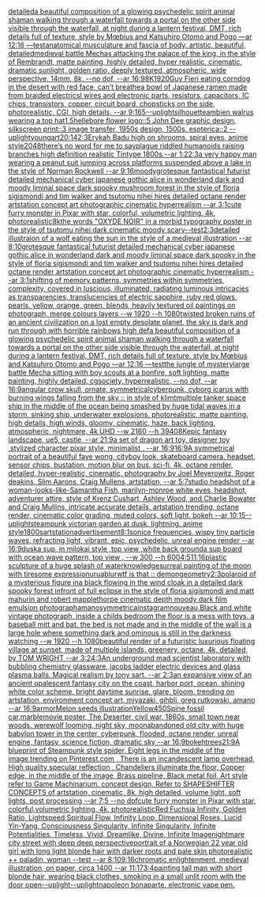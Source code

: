 [detailed](https://www.ebank.nz/aiartgenerator?category=detailed)[a beautiful composition of a glowing psychedelic spirit animal shaman walking through a waterfall towards a portal on the other side visible through the waterfall, at night during a lantern festival, DMT,  rich details full of texture, style by Mœbius and Katsuhiro Otomo and Pogo —ar 12:16 —test](https://www.ebank.nz/aiartgenerator?category=a%2520beautiful%2520composition%2520of%2520a%2520glowing%2520psychedelic%2520spirit%2520animal%2520shaman%2520walking%2520through%2520a%2520waterfall%2520towards%2520a%2520portal%2520on%2520the%2520other%2520side%2520visible%2520through%2520the%2520waterfall%2C%2520at%2520night%2520during%2520a%2520lantern%2520festival%2C%2520DMT%2C%2520%2520rich%2520details%2520full%2520of%2520texture%2C%2520style%2520by%2520M%C5%93bius%2520and%2520Katsuhiro%2520Otomo%2520and%2520Pogo%2520%E2%80%94ar%252012%3A16%2520%E2%80%94test)[anatomical musculature and fascia of body, artistic, beautiful, detailed](https://www.ebank.nz/aiartgenerator?category=anatomical%2520musculature%2520and%2520fascia%2520of%2520body%2C%2520artistic%2C%2520beautiful%2C%2520detailed)[medieval battle Mechas attacking the palace of the king, in the style of Rembrandt, matte painting, highly detailed, hyper realistic, cinematic, dramatic sunlight, golden ratio, deeply textured, atmospheric, wide perspective, 14mm, 8k, --no dof, --ar 16:9](https://www.ebank.nz/aiartgenerator?category=medieval%2520battle%2520Mechas%2520attacking%2520the%2520palace%2520of%2520the%2520king%2C%2520in%2520the%2520style%2520of%2520Rembrandt%2C%2520matte%2520painting%2C%2520highly%2520detailed%2C%2520hyper%2520realistic%2C%2520cinematic%2C%2520dramatic%2520sunlight%2C%2520golden%2520ratio%2C%2520deeply%2520textured%2C%2520atmospheric%2C%2520wide%2520perspective%2C%252014mm%2C%25208k%2C%2520--no%2520dof%2C%2520--ar%252016%3A9)[8K](https://www.ebank.nz/aiartgenerator?category=8K)[1920](https://www.ebank.nz/aiartgenerator?category=1920)[Guy Fieri eating corndog in the desert with red face, can’t breathe](https://www.ebank.nz/aiartgenerator?category=Guy%2520Fieri%2520eating%2520corndog%2520in%2520the%2520desert%2520with%2520red%2520face%2C%2520can%E2%80%99t%2520breathe)[a bowl of Japanese ramen made from braided electricsl wires and electronic parts, resistors, capacitors, IC chips, transistors, copper, circuit board, chopsticks on the side,  photorealistic, CGI, high details, --ar 9:16](https://www.ebank.nz/aiartgenerator?category=a%2520bowl%2520of%2520Japanese%2520ramen%2520made%2520from%2520braided%2520electricsl%2520wires%2520and%2520electronic%2520parts%2C%2520resistors%2C%2520capacitors%2C%2520IC%2520chips%2C%2520transistors%2C%2520copper%2C%2520circuit%2520board%2C%2520chopsticks%2520on%2520the%2520side%2C%2520%2520photorealistic%2C%2520CGI%2C%2520high%2520details%2C%2520--ar%25209%3A16)[5](https://www.ebank.nz/aiartgenerator?category=5)[--uplight](https://www.ebank.nz/aiartgenerator?category=--uplight)[silhouette](https://www.ebank.nz/aiartgenerator?category=silhouette)[ambien walrus wearing a top hat](https://www.ebank.nz/aiartgenerator?category=ambien%2520walrus%2520wearing%2520a%2520top%2520hat)[1.5](https://www.ebank.nz/aiartgenerator?category=1.5)[hellebore flower logo::5 John Dee graphic design, silkscreen print::3 image transfer, 1950s design, 1500s, esoterica::2 --uplight](https://www.ebank.nz/aiartgenerator?category=hellebore%2520flower%2520logo%3A%3A5%2520John%2520Dee%2520graphic%2520design%2C%2520silkscreen%2520print%3A%3A3%2520image%2520transfer%2C%25201950s%2520design%2C%25201500s%2C%2520esoterica%3A%3A2%2520--uplight)[young](https://www.ebank.nz/aiartgenerator?category=young)[art](https://www.ebank.nz/aiartgenerator?category=art)[20:14](https://www.ebank.nz/aiartgenerator?category=20%3A14)[2:3](https://www.ebank.nz/aiartgenerator?category=2%3A3)[Erykah Badu high on shrooms, spiral eyes, anime style](https://www.ebank.nz/aiartgenerator?category=Erykah%2520Badu%2520high%2520on%2520shrooms%2C%2520spiral%2520eyes%2C%2520anime%2520style)[2048](https://www.ebank.nz/aiartgenerator?category=2048)[there’s no word for me to say](https://www.ebank.nz/aiartgenerator?category=there%E2%80%99s%2520no%2520word%2520for%2520me%2520to%2520say)[plague riddled humanoids raising branches high definition realistic Tintype 1800s --ar 1:2](https://www.ebank.nz/aiartgenerator?category=plague%2520riddled%2520humanoids%2520raising%2520branches%2520high%2520definition%2520realistic%2520Tintype%25201800s%2520--ar%25201%3A2)[2:3](https://www.ebank.nz/aiartgenerator?category=2%3A3)[a very happy man wearing a peanut suit jumping across platforms suspended above a lake in the style of Norman Rockwell --ar 9:16](https://www.ebank.nz/aiartgenerator?category=a%2520very%2520happy%2520man%2520wearing%2520a%2520peanut%2520suit%2520jumping%2520across%2520platforms%2520suspended%2520above%2520a%2520lake%2520in%2520the%2520style%2520of%2520Norman%2520Rockwell%2520--ar%25209%3A16)[moody](https://www.ebank.nz/aiartgenerator?category=moody)[grotesque fantastical futurist detailed mechanical cyber japanese gothic alice in wonderland dark and moody liminal space dark spooky mushroom forest in the style of floria sigismondi and tim walker and tsutomu nihei hires detailed octane render artstation concept art photographic cinematic hyperrealism --ar 3:1](https://www.ebank.nz/aiartgenerator?category=grotesque%2520fantastical%2520futurist%2520detailed%2520mechanical%2520cyber%2520japanese%2520gothic%2520alice%2520in%2520wonderland%2520dark%2520and%2520moody%2520liminal%2520space%2520dark%2520spooky%2520mushroom%2520forest%2520in%2520the%2520style%2520of%2520floria%2520sigismondi%2520and%2520tim%2520walker%2520and%2520tsutomu%2520nihei%2520hires%2520detailed%2520octane%2520render%2520artstation%2520concept%2520art%2520photographic%2520cinematic%2520hyperrealism%2520--ar%25203%3A1)[cute furry monster in Pixar with star, colorful, volumetric lighting, 4k, photorealistic](https://www.ebank.nz/aiartgenerator?category=cute%2520furry%2520monster%2520in%2520Pixar%2520with%2520star%2C%2520colorful%2C%2520volumetric%2520lighting%2C%25204k%2C%2520photorealistic)[8k](https://www.ebank.nz/aiartgenerator?category=8k)[the words "OXYDE NOIR" in a morbid typography poster in the style of tsutomu nihei dark cinematic moody scary](https://www.ebank.nz/aiartgenerator?category=the%2520words%2520%22OXYDE%2520NOIR%22%2520in%2520a%2520morbid%2520typography%2520poster%2520in%2520the%2520style%2520of%2520tsutomu%2520nihei%2520dark%2520cinematic%2520moody%2520scary)[--test](https://www.ebank.nz/aiartgenerator?category=--test)[2:3](https://www.ebank.nz/aiartgenerator?category=2%3A3)[detailed illustraion of a wolf eating the sun in the style of a medieval illustration --ar 8:10](https://www.ebank.nz/aiartgenerator?category=detailed%2520illustraion%2520of%2520a%2520wolf%2520eating%2520the%2520sun%2520in%2520the%2520style%2520of%2520a%2520medieval%2520illustration%2520--ar%25208%3A10)[grotesque fantastical futurist detailed mechanical cyber japanese gothic alice in wonderland dark and moody liminal space dark spooky in the style of floria sigismondi and tim walker and tsutomu nihei hires detailed octane render artstation concept art photographic cinematic hyperrealism --ar 3:1](https://www.ebank.nz/aiartgenerator?category=grotesque%2520fantastical%2520futurist%2520detailed%2520mechanical%2520cyber%2520japanese%2520gothic%2520alice%2520in%2520wonderland%2520dark%2520and%2520moody%2520liminal%2520space%2520dark%2520spooky%2520in%2520the%2520style%2520of%2520floria%2520sigismondi%2520and%2520tim%2520walker%2520and%2520tsutomu%2520nihei%2520hires%2520detailed%2520octane%2520render%2520artstation%2520concept%2520art%2520photographic%2520cinematic%2520hyperrealism%2520--ar%25203%3A1)[shifting of memory patterns, symmetries within symmetries, complexity, covered in luscious, illuminated, radiating luminous intricacies as transparencies, translucencies of electric sapphire, ruby red glows, pearls, yellow, orange, green, blends, heavily textured oil paintings on photograph,  merge colours layers --w 1920 --h 1080](https://www.ebank.nz/aiartgenerator?category=shifting%2520of%2520memory%2520patterns%2C%2520symmetries%2520within%2520symmetries%2C%2520complexity%2C%2520covered%2520in%2520luscious%2C%2520illuminated%2C%2520radiating%2520luminous%2520intricacies%2520as%2520transparencies%2C%2520translucencies%2520of%2520electric%2520sapphire%2C%2520ruby%2520red%2520glows%2C%2520pearls%2C%2520yellow%2C%2520orange%2C%2520green%2C%2520blends%2C%2520heavily%2520textured%2520oil%2520paintings%2520on%2520photograph%2C%2520%2520merge%2520colours%2520layers%2520--w%25201920%2520--h%25201080)[twisted broken ruins of an ancient civilization on a lost empty desolate planet, the sky is dark and run through with horrible rainbows high def](https://www.ebank.nz/aiartgenerator?category=twisted%2520broken%2520ruins%2520of%2520an%2520ancient%2520civilization%2520on%2520a%2520lost%2520empty%2520desolate%2520planet%2C%2520the%2520sky%2520is%2520dark%2520and%2520run%2520through%2520with%2520horrible%2520rainbows%2520high%2520def)[a beautiful composition of a glowing psychedelic spirit animal shaman walking through a waterfall towards a portal on the other side visible through the waterfall, at night during a lantern festival, DMT,  rich details full of texture, style by Mœbius and Katsuhiro Otomo and Pogo —ar 12:16 —test](https://www.ebank.nz/aiartgenerator?category=a%2520beautiful%2520composition%2520of%2520a%2520glowing%2520psychedelic%2520spirit%2520animal%2520shaman%2520walking%2520through%2520a%2520waterfall%2520towards%2520a%2520portal%2520on%2520the%2520other%2520side%2520visible%2520through%2520the%2520waterfall%2C%2520at%2520night%2520during%2520a%2520lantern%2520festival%2C%2520DMT%2C%2520%2520rich%2520details%2520full%2520of%2520texture%2C%2520style%2520by%2520M%C5%93bius%2520and%2520Katsuhiro%2520Otomo%2520and%2520Pogo%2520%E2%80%94ar%252012%3A16%2520%E2%80%94test)[the jungle of mystery](https://www.ebank.nz/aiartgenerator?category=the%2520jungle%2520of%2520mystery)[large battle Mecha sitting with boy scouts at a bonfire, soft lighting, matte painting, highly detailed, cgsociety, hyperrealistic, --no dof, --ar 16:9](https://www.ebank.nz/aiartgenerator?category=large%2520battle%2520Mecha%2520sitting%2520with%2520boy%2520scouts%2520at%2520a%2520bonfire%2C%2520soft%2520lighting%2C%2520matte%2520painting%2C%2520highly%2520detailed%2C%2520cgsociety%2C%2520hyperrealistic%2C%2520--no%2520dof%2C%2520--ar%252016%3A9)[angular crow skull, ornate, symmetrical](https://www.ebank.nz/aiartgenerator?category=angular%2520crow%2520skull%2C%2520ornate%2C%2520symmetrical)[cyberpunk, cyborg icarus with burning wings falling from the sky :: in style of klimt](https://www.ebank.nz/aiartgenerator?category=cyberpunk%2C%2520cyborg%2520icarus%2520with%2520burning%2520wings%2520falling%2520from%2520the%2520sky%2520%3A%3A%2520in%2520style%2520of%2520klimt)[multiple tanker space ship in the middle of the ocean being smashed by huge tidal waves in a storm, sinking ship, underwater explosions, photorealistic, matte painting, high details, high winds, gloomy, cinematic, haze, back lighting, atmospheric, nightmare, 4k UHD --w 2160 --h 3940](https://www.ebank.nz/aiartgenerator?category=multiple%2520tanker%2520space%2520ship%2520in%2520the%2520middle%2520of%2520the%2520ocean%2520being%2520smashed%2520by%2520huge%2520tidal%2520waves%2520in%2520a%2520storm%2C%2520sinking%2520ship%2C%2520underwater%2520explosions%2C%2520photorealistic%2C%2520matte%2520painting%2C%2520high%2520details%2C%2520high%2520winds%2C%2520gloomy%2C%2520cinematic%2C%2520haze%2C%2520back%2520lighting%2C%2520atmospheric%2C%2520nightmare%2C%25204k%2520UHD%2520--w%25202160%2520--h%25203940)[8K](https://www.ebank.nz/aiartgenerator?category=8K)[epic fantasy landscape, ue5, castle, --ar 21:9](https://www.ebank.nz/aiartgenerator?category=epic%2520fantasy%2520landscape%2C%2520ue5%2C%2520castle%2C%2520--ar%252021%3A9)[a set of dragon art toy, designer toy ,stylized character,pixar style, minimalist , --ar 16:9](https://www.ebank.nz/aiartgenerator?category=a%2520set%2520of%2520dragon%2520art%2520toy%2C%2520designer%2520toy%2520%2Cstylized%2520character%2Cpixar%2520style%2C%2520minimalist%2520%2C%2520--ar%252016%3A9)[16:9](https://www.ebank.nz/aiartgenerator?category=16%3A9)[A symmetrical portrait of a beautiful faye wong, cityboy look, skateboard camera, headset, sensor chips, bustation, motion blur on bus, sci-fi, 4k, octane render, detailed, hyper-realistic, cinematic, photography by Joel Meyerowitz, Roger deakins, Slim Aarons, Craig Mullens, artstation, --ar 5:7](https://www.ebank.nz/aiartgenerator?category=A%2520symmetrical%2520portrait%2520of%2520a%2520beautiful%2520faye%2520wong%2C%2520cityboy%2520look%2C%2520skateboard%2520camera%2C%2520headset%2C%2520sensor%2520chips%2C%2520bustation%2C%2520motion%2520blur%2520on%2520bus%2C%2520sci-fi%2C%25204k%2C%2520octane%2520render%2C%2520detailed%2C%2520hyper-realistic%2C%2520cinematic%2C%2520photography%2520by%2520Joel%2520Meyerowitz%2C%2520Roger%2520deakins%2C%2520Slim%2520Aarons%2C%2520Craig%2520Mullens%2C%2520artstation%2C%2520--ar%25205%3A7)[](https://www.ebank.nz/aiartgenerator?category=)[studio headshot of a woman-looks-like-Samantha Fish, marilyn-monroe white eyes, headshot, adventurer attire, style of Krenz Cushart, Ashley Wood, and Charlie Bowater and Craig Mullins, intricate accurate details, artstation trending, octane render, cinematic color grading, muted colors, soft light, bokeh --ar 10:15](https://www.ebank.nz/aiartgenerator?category=studio%2520headshot%2520of%2520a%2520woman-looks-like-Samantha%2520Fish%2C%2520marilyn-monroe%2520white%2520eyes%2C%2520headshot%2C%2520adventurer%2520attire%2C%2520style%2520of%2520Krenz%2520Cushart%2C%2520Ashley%2520Wood%2C%2520and%2520Charlie%2520Bowater%2520and%2520Craig%2520Mullins%2C%2520intricate%2520accurate%2520details%2C%2520artstation%2520trending%2C%2520octane%2520render%2C%2520cinematic%2520color%2520grading%2C%2520muted%2520colors%2C%2520soft%2520light%2C%2520bokeh%2520--ar%252010%3A15)[--uplight](https://www.ebank.nz/aiartgenerator?category=--uplight)[steampunk victorian garden at dusk. lightning. anime style](https://www.ebank.nz/aiartgenerator?category=steampunk%2520victorian%2520garden%2520at%2520dusk.%2520lightning.%2520anime%2520style)[1800s](https://www.ebank.nz/aiartgenerator?category=1800s)[artstation](https://www.ebank.nz/aiartgenerator?category=artstation)[advertisement](https://www.ebank.nz/aiartgenerator?category=advertisement)[8:1](https://www.ebank.nz/aiartgenerator?category=8%3A1)[sonice frequencies, wispy tiny particle waves, refracting light, vibrant, epic, psychedelic, unreal engine render --ar 16:9](https://www.ebank.nz/aiartgenerator?category=sonice%2520frequencies%2C%2520wispy%2520tiny%2520particle%2520waves%2C%2520refracting%2520light%2C%2520vibrant%2C%2520epic%2C%2520psychedelic%2C%2520unreal%2520engine%2520render%2520--ar%252016%3A9)[dusk](https://www.ebank.nz/aiartgenerator?category=dusk)[a sup, in milokai style ,top view ,white back ground](https://www.ebank.nz/aiartgenerator?category=a%2520sup%2C%2520in%2520milokai%2520style%2520%2Ctop%2520view%2520%2Cwhite%2520back%2520ground)[a sup board with ocean wave pattern, top view , --w 300 --h 600](https://www.ebank.nz/aiartgenerator?category=a%2520sup%2520board%2520with%2520ocean%2520wave%2520pattern%2C%2520top%2520view%2520%2C%2520--w%2520300%2520--h%2520600)[4:5](https://www.ebank.nz/aiartgenerator?category=4%3A5)[11:16](https://www.ebank.nz/aiartgenerator?category=11%3A16)[plastic sculpture of a huge splash of water](https://www.ebank.nz/aiartgenerator?category=plastic%2520sculpture%2520of%2520a%2520huge%2520splash%2520of%2520water)[knowledge](https://www.ebank.nz/aiartgenerator?category=knowledge)[surreal painting of the moon with tiresome expression](https://www.ebank.nz/aiartgenerator?category=surreal%2520painting%2520of%2520the%2520moon%2520with%2520tiresome%2520expression)[urua](https://www.ebank.nz/aiartgenerator?category=urua)[blur](https://www.ebank.nz/aiartgenerator?category=blur)[wtf is that :: demon](https://www.ebank.nz/aiartgenerator?category=wtf%2520is%2520that%2520%3A%3A%2520demon)[geometry](https://www.ebank.nz/aiartgenerator?category=geometry)[2:3](https://www.ebank.nz/aiartgenerator?category=2%3A3)[polaroid of a mysterious figure ina black flowing in the wind cloak in a detailed dark spooky forest infront of full eclipse in the style of floria sigismondi and matt mahurin and robert mapplethorpe cinematic depth moody dark film emulsion photograph](https://www.ebank.nz/aiartgenerator?category=polaroid%2520of%2520a%2520mysterious%2520figure%2520ina%2520black%2520flowing%2520in%2520the%2520wind%2520cloak%2520in%2520a%2520detailed%2520dark%2520spooky%2520forest%2520infront%2520of%2520full%2520eclipse%2520in%2520the%2520style%2520of%2520floria%2520sigismondi%2520and%2520matt%2520mahurin%2520and%2520robert%2520mapplethorpe%2520cinematic%2520depth%2520moody%2520dark%2520film%2520emulsion%2520photograph)[amano](https://www.ebank.nz/aiartgenerator?category=amano)[symmetrica](https://www.ebank.nz/aiartgenerator?category=symmetrica)[instagram](https://www.ebank.nz/aiartgenerator?category=instagram)[nouveau,](https://www.ebank.nz/aiartgenerator?category=nouveau%2C)[Black and white vintage photograph, inside a childs bedroom the floor is a mess with toys, a baseball mitt and bat. the bed is not made and in the middle of the wall is a large hole where something dark and ominous is still in the darkness watching  --w 1920 --h 1080](https://www.ebank.nz/aiartgenerator?category=Black%2520and%2520white%2520vintage%2520photograph%2C%2520inside%2520a%2520childs%2520bedroom%2520the%2520floor%2520is%2520a%2520mess%2520with%2520toys%2C%2520a%2520baseball%2520mitt%2520and%2520bat.%2520the%2520bed%2520is%2520not%2520made%2520and%2520in%2520the%2520middle%2520of%2520the%2520wall%2520is%2520a%2520large%2520hole%2520where%2520something%2520dark%2520and%2520ominous%2520is%2520still%2520in%2520the%2520darkness%2520watching%2520%2520--w%25201920%2520--h%25201080)[beautiful render of a futuristic luxurious floating village at sunset, made of multiple islands, greenery, octane, 4k, detailed, by TOM WRIGHT --ar 3:2](https://www.ebank.nz/aiartgenerator?category=beautiful%2520render%2520of%2520a%2520futuristic%2520luxurious%2520floating%2520village%2520at%2520sunset%2C%2520made%2520of%2520multiple%2520islands%2C%2520greenery%2C%2520octane%2C%25204k%2C%2520detailed%2C%2520by%2520TOM%2520WRIGHT%2520--ar%25203%3A2)[4:3](https://www.ebank.nz/aiartgenerator?category=4%3A3)[An underground mad scientist laboratory with bubbling chemistry glassware, jacobs ladder electric devices and glass plasma balls. Magical realism by tony sart. --ar 2:3](https://www.ebank.nz/aiartgenerator?category=An%2520underground%2520mad%2520scientist%2520laboratory%2520with%2520bubbling%2520chemistry%2520glassware%2C%2520jacobs%2520ladder%2520electric%2520devices%2520and%2520glass%2520plasma%2520balls.%2520Magical%2520realism%2520by%2520tony%2520sart.%2520--ar%25202%3A3)[an expansive view of an ancient opalescent fantasy city on the coast, harbor port, ocean, shining white color scheme, bright daytime sunrise, glare, bloom, trending on artstation, environment concept art, miyazaki, gihbli, greg rutkowski, amano --ar 16:9](https://www.ebank.nz/aiartgenerator?category=an%2520expansive%2520view%2520of%2520an%2520ancient%2520opalescent%2520fantasy%2520city%2520on%2520the%2520coast%2C%2520harbor%2520port%2C%2520ocean%2C%2520shining%2520white%2520color%2520scheme%2C%2520bright%2520daytime%2520sunrise%2C%2520glare%2C%2520bloom%2C%2520trending%2520on%2520artstation%2C%2520environment%2520concept%2520art%2C%2520miyazaki%2C%2520gihbli%2C%2520greg%2520rutkowski%2C%2520amano%2520--ar%252016%3A9)[armor](https://www.ebank.nz/aiartgenerator?category=armor)[Melon seeds illustration](https://www.ebank.nz/aiartgenerator?category=Melon%2520seeds%2520illustration)[Yellow](https://www.ebank.nz/aiartgenerator?category=Yellow)[450](https://www.ebank.nz/aiartgenerator?category=450)[Spine fossil car,marble](https://www.ebank.nz/aiartgenerator?category=Spine%2520fossil%2520car%2Cmarble)[movie poster, The Deserter, civil war, 1860s, small town near woods, werewolf looming, night sky, moon](https://www.ebank.nz/aiartgenerator?category=movie%2520poster%2C%2520The%2520Deserter%2C%2520civil%2520war%2C%25201860s%2C%2520small%2520town%2520near%2520woods%2C%2520werewolf%2520looming%2C%2520night%2520sky%2C%2520moon)[abandoned  old  city with huge  babylon tower in the center, cyberpunk, flooded, octane render, unreal engine, fantasy, science fiction, dramatic sky --ar 16:9](https://www.ebank.nz/aiartgenerator?category=abandoned%2520%2520old%2520%2520city%2520with%2520huge%2520%2520babylon%2520tower%2520in%2520the%2520center%2C%2520cyberpunk%2C%2520flooded%2C%2520octane%2520render%2C%2520unreal%2520engine%2C%2520fantasy%2C%2520science%2520fiction%2C%2520dramatic%2520sky%2520--ar%252016%3A9)[bokeh](https://www.ebank.nz/aiartgenerator?category=bokeh)[trees](https://www.ebank.nz/aiartgenerator?category=trees)[21:9](https://www.ebank.nz/aiartgenerator?category=21%3A9)[A blueprint of Steampunk style spider,   Eight legs in the middle of the image,trending on Pinterest.com  , There is an incandescent lamp overhead, High quality specular reflection ,  Chandeliers illuminate the floor, Copper  edge, in the middle of the image, Brass pipeline,  Black metal foil,  Art style refer to Game Machinarium.  concept design, Refer to SHAPESHIFTER CONCEPTS  of artstation, cinematic,  8k, high detailed,  volume light,  soft lights,  post processing    --ar 7:5   --no dof](https://www.ebank.nz/aiartgenerator?category=A%2520blueprint%2520of%2520Steampunk%2520style%2520spider%2C%2520%2520%2520Eight%2520legs%2520in%2520the%2520middle%2520of%2520the%2520image%2Ctrending%2520on%2520Pinterest.com%2520%2520%2C%2520There%2520is%2520an%2520incandescent%2520lamp%2520overhead%2C%2520High%2520quality%2520specular%2520reflection%2520%2C%2520%2520Chandeliers%2520illuminate%2520the%2520floor%2C%2520Copper%2520%2520edge%2C%2520in%2520the%2520middle%2520of%2520the%2520image%2C%2520Brass%2520pipeline%2C%2520%2520Black%2520metal%2520foil%2C%2520%2520Art%2520style%2520refer%2520to%2520Game%2520Machinarium.%2520%2520concept%2520design%2C%2520Refer%2520to%2520SHAPESHIFTER%2520CONCEPTS%2520%2520of%2520artstation%2C%2520cinematic%2C%2520%25208k%2C%2520high%2520detailed%2C%2520%2520volume%2520light%2C%2520%2520soft%2520lights%2C%2520%2520post%2520processing%2520%2520%2520%2520--ar%25207%3A5%2520%2520%2520--no%2520dof)[cute furry monster in Pixar with star, colorful,volumetric lighting, 4k, photorealistic](https://www.ebank.nz/aiartgenerator?category=cute%2520furry%2520monster%2520in%2520Pixar%2520with%2520star%2C%2520colorful%2Cvolumetric%2520lighting%2C%25204k%2C%2520photorealistic)[Red Fuchsia Infinity, Golden Ratio, Lightspeed Spiritual Flow, Infinity Loop, Dimensional Roses, Lucid Yin-Yang, Consciousness Singularity, Infinite Singularity, Infinite Potentialities, Timeless, Vivid, Dreamlike, Divine, Infinite Image](https://www.ebank.nz/aiartgenerator?category=Red%2520Fuchsia%2520Infinity%2C%2520Golden%2520Ratio%2C%2520Lightspeed%2520Spiritual%2520Flow%2C%2520Infinity%2520Loop%2C%2520Dimensional%2520Roses%2C%2520Lucid%2520Yin-Yang%2C%2520Consciousness%2520Singularity%2C%2520Infinite%2520Singularity%2C%2520Infinite%2520Potentialities%2C%2520Timeless%2C%2520Vivid%2C%2520Dreamlike%2C%2520Divine%2C%2520Infinite%2520Image)[nightmare city street with deep deep perspective](https://www.ebank.nz/aiartgenerator?category=nightmare%2520city%2520street%2520with%2520deep%2520deep%2520perspective)[portrait of a Norwegian 22 year old girl with long light blonde hair with darker roots and pale skin photorealistic ++ paladin, woman --test --ar 8:10](https://www.ebank.nz/aiartgenerator?category=portrait%2520of%2520a%2520Norwegian%252022%2520year%2520old%2520girl%2520with%2520long%2520light%2520blonde%2520hair%2520with%2520darker%2520roots%2520and%2520pale%2520skin%2520photorealistic%2520%2B%2B%2520paladin%2C%2520woman%2520--test%2520--ar%25208%3A10)[9:16](https://www.ebank.nz/aiartgenerator?category=9%3A16)[chromatic enlightenment, medieval illustration, on paper, circa 1400 --ar 11:17](https://www.ebank.nz/aiartgenerator?category=chromatic%2520enlightenment%2C%2520medieval%2520illustration%2C%2520on%2520paper%2C%2520circa%25201400%2520--ar%252011%3A17)[3:4](https://www.ebank.nz/aiartgenerator?category=3%3A4)[painting tall man with short blonde hair, wearing black clothes, smoking in a small unlit room with the door open](https://www.ebank.nz/aiartgenerator?category=painting%2520tall%2520man%2520with%2520short%2520blonde%2520hair%2C%2520wearing%2520black%2520clothes%2C%2520smoking%2520in%2520a%2520small%2520unlit%2520room%2520with%2520the%2520door%2520open)[--uplight](https://www.ebank.nz/aiartgenerator?category=--uplight)[--uplight](https://www.ebank.nz/aiartgenerator?category=--uplight)[napoleon bonaparte. electronic vape pen.](https://www.ebank.nz/aiartgenerator?category=napoleon%2520bonaparte.%2520electronic%2520vape%2520pen.)